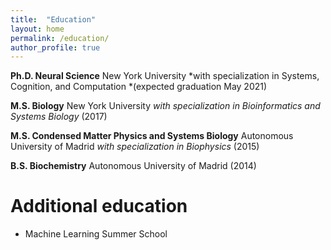 ```yaml
---
title:  "Education"
layout: home
permalink: /education/
author_profile: true
---
```


**Ph.D. Neural Science** New York University *with specialization in Systems, Cognition, and Computation *(expected graduation May 2021)

**M.S. Biology** New York University *with specialization in Bioinformatics and Systems Biology* (2017)

**M.S. Condensed Matter Physics and Systems Biology** Autonomous University of Madrid *with specialization in Biophysics* (2015)

**B.S. Biochemistry** Autonomous University of Madrid (2014)

# Additional education

- Machine Learning Summer School

